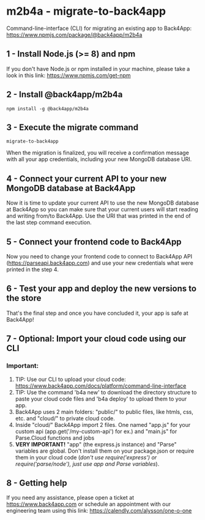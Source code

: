 # m2b4a - migrate-to-back4app
Command-line-interface (CLI) for migrating an existing app to Back4App: https://www.npmjs.com/package/@back4app/m2b4a

## 1 - Install Node.js (>= 8) and npm

If you don't have Node.js or npm installed in your machine, please take a look in this link: https://www.npmjs.com/get-npm

## 2 - Install @back4app/m2b4a
```
npm install -g @back4app/m2b4a
```

## 3 - Execute the migrate command
```
migrate-to-back4app
```

When the migration is finalized, you will receive a confirmation message with all your app credentials, including your new MongoDB database URI.

## 4 - Connect your current API to your new MongoDB database at Back4App
Now it is time to update your current API to use the new MongoDB database at Back4App so you can make sure that your current users will start reading and writing from/to Back4App. Use the URI that was printed in the end of the last step command execution.

## 5 - Connect your frontend code to Back4App
Now you need to change your frontend code to connect to Back4App API (https://parseapi.back4app.com) and use your new credentials what were printed in the step 4.

## 6 - Test your app and deploy the new versions to the store
That's the final step and once you have concluded it, your app is safe at Back4App!

## 7 - Optional: Import your cloud code using our CLI

### Important:
1. TIP: Use our CLI to upload your cloud code: https://www.back4app.com/docs/platform/command-line-interface 
2. TIP: Use the command 'b4a new' to download the directory structure to paste your cloud code files and 'b4a deploy' to upload them to your app.
3. Back4App uses 2 main folders: "public/" to public files, like htmls, css, etc. and "cloud/" to private cloud code.
4. Inside "cloud/" Back4App import 2 files. One named "app.js" for your custom api (app.get('/my-custom-api') for ex.) and "main.js" for Parse.Cloud functions and jobs  
5. __VERY IMPORTANT!__ "app" (the express.js instance) and "Parse" variables are global. Don't install them on your package.json or require them in your cloud code (_don't use require('express') or require('parse/node'), just use app and Parse variables_).

## 8 - Getting help
If you need any assistance, please open a ticket at https://www.back4app.com or schedule an appointment with our engineering team using this link: 
https://calendly.com/alysson/one-o-one

